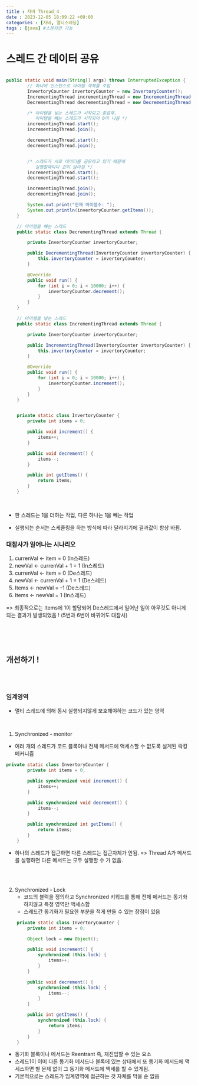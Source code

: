 ```yaml
---
title : 자바 Thread_4
date : 2023-12-05 18:09:22 +09:00
categories : [자바, 멀티스레딩]
tags : [java] #소문자만 가능
---
```





# 스레드 간 데이터 공유

```java

public static void main(String[] args) throws InterruptedException {
        // 하나의 인스턴스로 아이템 객체를 주입
        InvertoryCounter invertoryCounter = new InvertoryCounter();
        IncrementingThread incrementingThread = new IncrementingThread(invertoryCounter);
        DecrementingThread decrementingThread = new DecrementingThread(invertoryCounter);

        /* 아이템을 넣는 스레드가 시작되고 종료후, 
           아이템을 빼는 스레드가 시작되어 0이 나옴 */
        incrementingThread.start();
        incrementingThread.join();

        decrementingThread.start();
        decrementingThread.join();


        /* 스레드가 서로 데이터를 공유하고 있기 때문에 
           실행할때마다 값이 달라짐 */
        incrementingThread.start();
        decrementingThread.start();

        incrementingThread.join();
        decrementingThread.join();

        System.out.print("현재 아이템수: ");
        System.out.println(invertoryCounter.getItems());
    }

    // 아이템을 빼는 스레드
    public static class DecrementingThread extends Thread {

        private InvertoryCounter invertoryCounter;

        public DecrementingThread(InvertoryCounter invertoryCounter) {
            this.invertoryCounter = invertoryCounter;
        }

        @Override
        public void run() {
            for (int i = 0; i < 10000; i++) {
                invertoryCounter.decrement();
            }
        }
    }

    // 아이템을 넣는 스레드
    public static class IncrementingThread extends Thread {

        private InvertoryCounter invertoryCounter;

        public IncrementingThread(InvertoryCounter invertoryCounter) {
            this.invertoryCounter = invertoryCounter;
        }

        @Override
        public void run() {
            for (int i = 0; i < 10000; i++) {
                invertoryCounter.increment();
            }
        }
    }


    private static class InvertoryCounter {
        private int items = 0;

        public void increment() {
            items++;
        }

        public void decrement() {
            items--;
        }

        public int getItems() {
            return items;
        }
    }
```

<br> 
  
  - 한 스레드는 1을 더하는 작업, 다른 하나는 1을 빼는 작업
  
  - 실행되는 순서는 스케줄링을 하는 방식에 따라 달라지기에 결과값이 항상 바뀜.

### 대참사가 일어나는 시나리오
1. currenVal <- item = 0 (In스레드)
2. newVal <- currenVal + 1 = 1 (In스레드)
3. currenVal <- item = 0 (De스레드)
4. newVal <- currenVal + 1 = 1 (De스레드)
5. Items <- newVal = -1 (De스레드)
6. Items <- newVal = 1 (In스레드)

=> 최종적으로는 Items에 1이 할당되어 De스레드에서 일어난 일이 아무것도 아니게 되는 결과가 발생되었음 ! (5번과 6번이 바뀌어도 대참사)

<br> <br> <br>

## 개선하기 !

<br> <br>

### 임계영역
  - 멀티 스레드에 의해 동시 실행되지않게 보호해야하는 코드가 있는 영역

<br>

1. Synchronized - monitor
- 여러 개의 스레드가 코드 블록이나 전체 메서드에 액세스할 수 없도록 설계된 락킹 메커니즘

```java
private static class InvertoryCounter {
        private int items = 0;

        public synchronized void increment() {
            items++;
        }

        public synchronized void decrement() {
            items--;
        }

        public synchronized int getItems() {
            return items;
        }
    }
```
- 하나의 스레드가 접근하면 다른 스레드는 접근자체가 안됨.
=> Thread A가 메서드를 실행하면 다른 메서드는 모두 실행할 수 가 없음.

<br> <br>

2. Synchronized - Lock
   - 코드의 블럭을 정의하고 Synchronized 키워드를 통해 전체 메서드는 동기화하지않고 특정 영역만 액세스함
   - 스레드간 동기화가 필요한 부분을 적게 만들 수 있는 장점이 있음

```java
    private static class InvertoryCounter {
        private int items = 0;

        Object lock = new Object();

        public void increment() {
            synchronized (this.lock) {
                items++;
            }
        }

        public void decrement() {
            synchronized (this.lock) {
                items--;
            }
        }

        public int getItems() {
            synchronized (this.lock) {
                return items;
            }
        }
    }
```
- 동기화 블록이나 메서드는 Reentrant 즉, 재진입할 수 있는 요소
- 스레드1이 이미 다른 동기화 메서드나 블록에 있는 상태에서 또 동기화 메서드에 액세스하면 별 문제 없이 그 동기화 메서드에 액세를 할 수 있게됨.
- 기본적으로는 스레드가 임계영역에 접근하는 것 자체를 막을 순 없음
